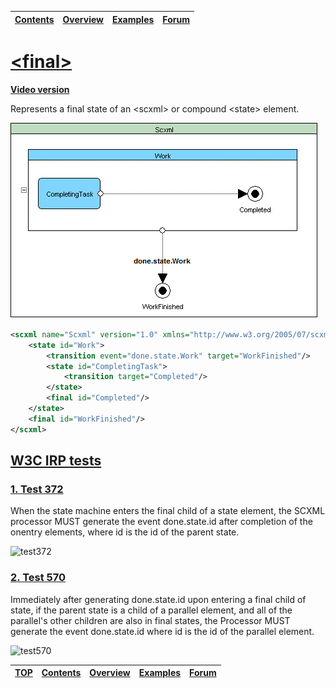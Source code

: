 <a name="top-anchor">

| [Contents](../README.md#table-of-contents) | [Overview](../README.md#scxml-overview) | [Examples](../Examples/README.md) | [Forum](https://github.com/alexzhornyak/SCXML-tutorial/discussions) |
|---|---|---|---|

# [\<final\>](https://www.w3.org/TR/scxml/#final)

**[Video version](https://youtu.be/VOKu7TYXN_s)**

Represents a final state of an \<scxml\> or compound \<state\> element.

![final](../Images/4%20-%20Final.gif)
```xml
<scxml name="Scxml" version="1.0" xmlns="http://www.w3.org/2005/07/scxml">
	<state id="Work">
		<transition event="done.state.Work" target="WorkFinished"/>
		<state id="CompletingTask">
			<transition target="Completed"/>
		</state>
		<final id="Completed"/>
	</state>
	<final id="WorkFinished"/>
</scxml>
```

## [W3C IRP tests](https://www.w3.org/Voice/2013/scxml-irp)

### [1. Test 372](https://www.w3.org/Voice/2013/scxml-irp/372/test372.txml)
When the state machine enters the final child of a state element, the SCXML processor MUST generate the event done.state.id after completion of the onentry elements, where id is the id of the parent state.

![test372](https://user-images.githubusercontent.com/18611095/28661582-d17ef33c-72bf-11e7-9b28-cd2ef7260c29.png)

### [2. Test 570](https://www.w3.org/Voice/2013/scxml-irp/570/test570.txml)
Immediately after generating done.state.id upon entering a final child of state, if the parent state is a child of a parallel element, and all of the parallel's other children are also in final states, the Processor MUST generate the event done.state.id where id is the id of the parallel element.

![test570](https://user-images.githubusercontent.com/18611095/28671579-e6e54b10-72e5-11e7-874b-33fb0a0dd5ca.png)

| [TOP](#top-anchor) | [Contents](../README.md#table-of-contents) | [Overview](../README.md#scxml-overview) | [Examples](../Examples/README.md) | [Forum](https://github.com/alexzhornyak/SCXML-tutorial/discussions) |
|---|---|---|---|---|
